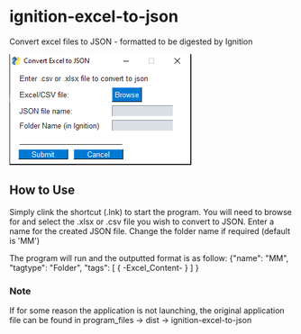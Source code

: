 # ignition-excel-to-json
Convert excel files to JSON - formatted to be digested by Ignition

![Ignition excel to json GUI image](./imgs/GUI_img.png "Program GUI")

## How to Use
Simply clink the shortcut (.lnk) to start the program.
You will need to browse for and select the .xlsx or .csv file you wish to convert to JSON.
Enter a name for the created JSON file.
Change the folder name if required (default is 'MM')

The program will run and the outputted format is as follow: 
{"name": "MM", 
 "tagtype": "Folder",
 "tags": [
    {
      -Excel_Content-
    }
  ]
 }

### Note
If for some reason the application is not launching, the original application file can be found in program_files -> dist -> ignition-excel-to-json
